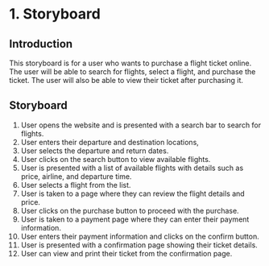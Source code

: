 # 1. Storyboard

## Introduction

This storyboard is for a user who wants to purchase a flight ticket online. The user will be able to search for flights, select a flight, and purchase the ticket. The user will also be able to view their ticket after purchasing it.

## Storyboard

1. User opens the website and is presented with a search bar to search for flights.
2. User enters their departure and destination locations,
3. User selects the departure and return dates.
4. User clicks on the search button to view available flights.
5. User is presented with a list of available flights with details such as price, airline, and departure time.
6. User selects a flight from the list.
7. User is taken to a page where they can review the flight details and price.
8. User clicks on the purchase button to proceed with the purchase.
9. User is taken to a payment page where they can enter their payment information.
10. User enters their payment information and clicks on the confirm button.
11. User is presented with a confirmation page showing their ticket details.
12. User can view and print their ticket from the confirmation page.
